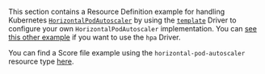 This section contains a Resource Definition example for handling Kubernetes [`HorizontalPodAutoscaler`](https://kubernetes.io/docs/tasks/run-application/horizontal-pod-autoscale/) by using the [`template`](https://developer.humanitec.com/integration-and-extensions/drivers/generic-drivers/template/) Driver to configure your own `HorizontalPodAutoscaler` implementation. You can [see this other example](https://developer.humanitec.com/examples/resource-definitions/hpa/horizontal-pod-autoscaler/) if you want to use the `hpa` Driver.

You can find a Score file example using the `horizontal-pod-autoscaler` resource type [here](https://developer.humanitec.com/examples/score/horizontal-pod-autoscaler/).